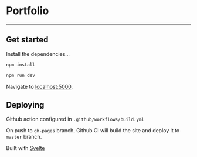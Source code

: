 # Portfolio
---

## Get started

Install the dependencies...

```bash
npm install

npm run dev
```

Navigate to [localhost:5000](http://localhost:5000).


## Deploying

Github action configured in `.github/workflows/build.yml`

On push to `gh-pages` branch, Github CI will build the site and deploy it to `master` branch.


Built with [Svelte](https://svelte.dev)